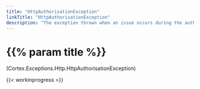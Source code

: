 ```yaml
---
title: "HttpAuthorisationException"
linkTitle: "HttpAuthorisationException"
description: "The exception thrown when an issue occurs during the authorisation process when working with HTTP."
---
```


# {{% param title %}}

<p class="namespace">(Cortex.Exceptions.Http.HttpAuthorisationException)</p>
{{< workinprogress >}}
